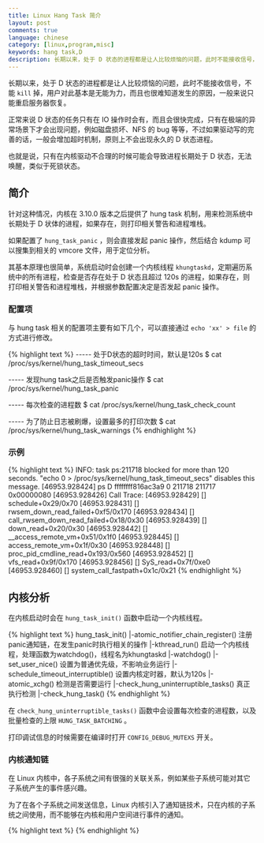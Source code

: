 ```yaml
---
title: Linux Hang Task 简介
layout: post
comments: true
language: chinese
category: [linux,program,misc]
keywords: hang task,D
description: 长期以来，处于 D 状态的进程都是让人比较烦恼的问题，此时不能接收信号，不能 kill 掉，用户对此基本是无能为力，而且也很难知道发生的原因，一般来说只能重启服务器恢复。 正常来说 D 状态的任务只有在 IO 操作时会有，而且会很快完成，只有在极端的异常场景下才会出现问题，例如磁盘损坏、NFS 的 bug 等等，不过如果驱动写的完善的话，一般会增加超时机制，原则上不会出现永久的 D 状态进程。 也就是说，只有在内核驱动不合理的时候可能会导致进程长期处于 D 状态，无法唤醒，类似于死锁状态。
---
```


长期以来，处于 D 状态的进程都是让人比较烦恼的问题，此时不能接收信号，不能 `kill` 掉，用户对此基本是无能为力，而且也很难知道发生的原因，一般来说只能重启服务器恢复。

正常来说 D 状态的任务只有在 IO 操作时会有，而且会很快完成，只有在极端的异常场景下才会出现问题，例如磁盘损坏、NFS 的 bug 等等，不过如果驱动写的完善的话，一般会增加超时机制，原则上不会出现永久的 D 状态进程。

也就是说，只有在内核驱动不合理的时候可能会导致进程长期处于 D 状态，无法唤醒，类似于死锁状态。

<!-- more -->

## 简介

针对这种情况，内核在 3.10.0 版本之后提供了 hung task 机制，用来检测系统中长期处于 D 状体的进程，如果存在，则打印相关警告和进程堆栈。

如果配置了 `hung_task_panic` ，则会直接发起 panic 操作，然后结合 kdump 可以搜集到相关的 vmcore 文件，用于定位分析。

其基本原理也很简单，系统启动时会创建一个内核线程 `khungtaskd`，定期遍历系统中的所有进程，检查是否存在处于 D 状态且超过 120s 的进程，如果存在，则打印相关警告和进程堆栈，并根据参数配置决定是否发起 panic 操作。

### 配置项

与 hung task 相关的配置项主要有如下几个，可以直接通过 `echo 'xx' > file` 的方式进行修改。

{% highlight text %}
----- 处于D状态的超时时间，默认是120s
$ cat /proc/sys/kernel/hung_task_timeout_secs

----- 发现hung task之后是否触发panic操作
$ cat /proc/sys/kernel/hung_task_panic

----- 每次检查的进程数
$ cat /proc/sys/kernel/hung_task_check_count

----- 为了防止日志被刷爆，设置最多的打印次数
$ cat /proc/sys/kernel/hung_task_warnings
{% endhighlight %}

### 示例

{% highlight text %}
INFO: task ps:211718 blocked for more than 120 seconds.
"echo 0 > /proc/sys/kernel/hung_task_timeout_secs" disables this message.
[46953.928424] ps              D ffffffff816ac3a9     0 211718 211717 0x00000080
[46953.928426] Call Trace:
[46953.928429]  [<ffffffff816acc49>] schedule+0x29/0x70
[46953.928431]  [<ffffffff816ae5c5>] rwsem_down_read_failed+0xf5/0x170
[46953.928434]  [<ffffffff81341a28>] call_rwsem_down_read_failed+0x18/0x30
[46953.928439]  [<ffffffff816abb60>] down_read+0x20/0x30
[46953.928442]  [<ffffffff811ba6f1>] __access_remote_vm+0x51/0x1f0
[46953.928445]  [<ffffffff811c145f>] access_remote_vm+0x1f/0x30
[46953.928448]  [<ffffffff81286573>] proc_pid_cmdline_read+0x193/0x560
[46953.928452]  [<ffffffff8120f4ff>] vfs_read+0x9f/0x170
[46953.928456]  [<ffffffff812100df>] SyS_read+0x7f/0xe0
[46953.928460]  [<ffffffff816b9195>] system_call_fastpath+0x1c/0x21
{% endhighlight %}

## 内核分析

在内核启动时会在 `hung_task_init()` 函数中启动一个内核线程。

{% highlight text %}
hung_task_init()
 |-atomic_notifier_chain_register() 注册panic通知链，在发生panic时执行相关的操作
 |-kthread_run() 启动一个内核线程，处理函数为watchdog()，线程名为khungtaskd
   |-watchdog()
     |-set_user_nice() 设置为普通优先级，不影响业务运行
	 |-schedule_timeout_interruptible() 设置内核定时器，默认为120s
	 |-atomic_xchg() 检测是否需要运行
	 |-check_hung_uninterruptible_tasks() 真正执行检测
	   |-check_hung_task()
{% endhighlight %}

在 `check_hung_uninterruptible_tasks()` 函数中会设置每次检查的进程数，以及批量检查的上限 `HUNG_TASK_BATCHING` 。

打印调试信息的时候需要在编译时打开 `CONFIG_DEBUG_MUTEXS` 开关。

<!--
https://www.cnblogs.com/muahao/p/7562324.html
-->

### 内核通知链

在 Linux 内核中，各子系统之间有很强的关联关系，例如某些子系统可能对其它子系统产生的事件感兴趣。

为了在各个子系统之间发送信息，Linux 内核引入了通知链技术，只在内核的子系统之间使用，而不能够在内核和用户空间进行事件的通知。

<!--
https://learning-kernel.readthedocs.io/en/latest/kernel-notifier.html
-->

{% highlight text %}
{% endhighlight %}
